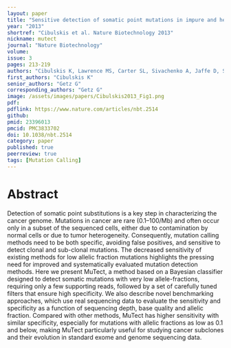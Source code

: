 ```yaml
---
layout: paper
title: "Sensitive detection of somatic point mutations in impure and heterogeneous cancer samples"
year: "2013"
shortref: "Cibulskis et al. Nature Biotechnology 2013"
nickname: mutect
journal: "Nature Biotechnology"
volume:
issue: 3
pages: 213-219
authors: "Cibulskis K, Lawrence MS, Carter SL, Sivachenko A, Jaffe D, Sougnez C, Gabriel S, Meyerson M, Lander ES, Getz G"
first_authors: "Cibulskis K"
senior_authors: "Getz G"
corresponding_authors: "Getz G"
image: /assets/images/papers/Cibulskis2013_Fig1.png
pdf:
pdflink: https://www.nature.com/articles/nbt.2514
github:
pmid: 23396013
pmcid: PMC3833702
doi: 10.1038/nbt.2514
category: paper
published: true
peerreview: true
tags: [Mutation Calling]
---
```


# Abstract

Detection of somatic point substitutions is a key step in characterizing the cancer genome. Mutations in cancer are rare (0.1–100/Mb) and often occur only in a subset of the sequenced cells, either due to contamination by normal cells or due to tumor heterogeneity. Consequently, mutation calling methods need to be both specific, avoiding false positives, and sensitive to detect clonal and sub-clonal mutations. The decreased sensitivity of existing methods for low allelic fraction mutations highlights the pressing need for improved and systematically evaluated mutation detection methods. Here we present MuTect, a method based on a Bayesian classifier designed to detect somatic mutations with very low allele-fractions, requiring only a few supporting reads, followed by a set of carefully tuned filters that ensure high specificity. We also describe novel benchmarking approaches, which use real sequencing data to evaluate the sensitivity and specificity as a function of sequencing depth, base quality and allelic fraction. Compared with other methods, MuTect has higher sensitivity with similar specificity, especially for mutations with allelic fractions as low as 0.1 and below, making MuTect particularly useful for studying cancer subclones and their evolution in standard exome and genome sequencing data.


